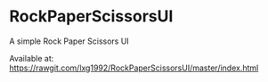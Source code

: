 # RockPaperScissorsUI

A simple Rock Paper Scissors UI

Available at: https://rawgit.com/lxg1992/RockPaperScissorsUI/master/index.html
